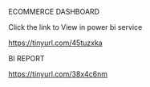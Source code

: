 ECOMMERCE DASHBOARD

Click the link to View in power bi service

https://tinyurl.com/45tuzxka

  BI REPORT
  
https://tinyurl.com/38x4c6nm


